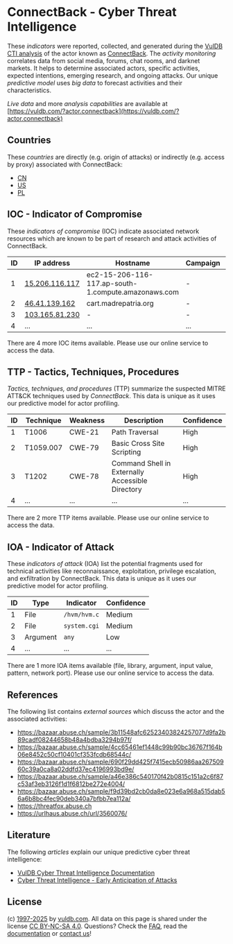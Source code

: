 # ConnectBack - Cyber Threat Intelligence

These _indicators_ were reported, collected, and generated during the [VulDB CTI analysis](https://vuldb.com/?kb.cti) of the actor known as [ConnectBack](https://vuldb.com/?actor.connectback). The _activity monitoring_ correlates data from social media, forums, chat rooms, and darknet markets. It helps to determine associated actors, specific activities, expected intentions, emerging research, and ongoing attacks. Our unique _predictive model_ uses _big data_ to forecast activities and their characteristics.

_Live data_ and more _analysis capabilities_ are available at [https://vuldb.com/?actor.connectback](https://vuldb.com/?actor.connectback)

## Countries

These _countries_ are directly (e.g. origin of attacks) or indirectly (e.g. access by proxy) associated with ConnectBack:

* [CN](https://vuldb.com/?country.cn)
* [US](https://vuldb.com/?country.us)
* [PL](https://vuldb.com/?country.pl)

## IOC - Indicator of Compromise

These _indicators of compromise_ (IOC) indicate associated network resources which are known to be part of research and attack activities of ConnectBack.

ID | IP address | Hostname | Campaign | Confidence
-- | ---------- | -------- | -------- | ----------
1 | [15.206.116.117](https://vuldb.com/?ip.15.206.116.117) | ec2-15-206-116-117.ap-south-1.compute.amazonaws.com | - | Medium
2 | [46.41.139.162](https://vuldb.com/?ip.46.41.139.162) | cart.madrepatria.org | - | High
3 | [103.165.81.230](https://vuldb.com/?ip.103.165.81.230) | - | - | High
4 | ... | ... | ... | ...

There are 4 more IOC items available. Please use our online service to access the data.

## TTP - Tactics, Techniques, Procedures

_Tactics, techniques, and procedures_ (TTP) summarize the suspected MITRE ATT&CK techniques used by _ConnectBack_. This data is unique as it uses our predictive model for actor profiling.

ID | Technique | Weakness | Description | Confidence
-- | --------- | -------- | ----------- | ----------
1 | T1006 | CWE-21 | Path Traversal | High
2 | T1059.007 | CWE-79 | Basic Cross Site Scripting | High
3 | T1202 | CWE-78 | Command Shell in Externally Accessible Directory | High
4 | ... | ... | ... | ...

There are 2 more TTP items available. Please use our online service to access the data.

## IOA - Indicator of Attack

These _indicators of attack_ (IOA) list the potential fragments used for technical activities like reconnaissance, exploitation, privilege escalation, and exfiltration by ConnectBack. This data is unique as it uses our predictive model for actor profiling.

ID | Type | Indicator | Confidence
-- | ---- | --------- | ----------
1 | File | `/hvm/hvm.c` | Medium
2 | File | `system.cgi` | Medium
3 | Argument | `any` | Low
4 | ... | ... | ...

There are 1 more IOA items available (file, library, argument, input value, pattern, network port). Please use our online service to access the data.

## References

The following list contains _external sources_ which discuss the actor and the associated activities:

* https://bazaar.abuse.ch/sample/3b11548afc62523403824257077d9fa2b89cadf08244658b48a4bdba3294b97f/
* https://bazaar.abuse.ch/sample/4cc65461ef1448c99b90bc36767f164b06e8452c50cf10401cf353fcdb68544c/
* https://bazaar.abuse.ch/sample/690f29dd425f7415ecb50986aa26750960c39a0ca8a02ddfd37ec4196993bd9e/
* https://bazaar.abuse.ch/sample/a46e386c540170f42b0815c151a2c6f87c53af3eb3126f1d1f6812be272e4004/
* https://bazaar.abuse.ch/sample/f9d39bd2cb0da8e023e6a968a515dab56a6b8bc4fec90deb340a7bfbb7ea112a/
* https://threatfox.abuse.ch
* https://urlhaus.abuse.ch/url/3560076/

## Literature

The following _articles_ explain our unique predictive cyber threat intelligence:

* [VulDB Cyber Threat Intelligence Documentation](https://vuldb.com/?kb.cti)
* [Cyber Threat Intelligence - Early Anticipation of Attacks](https://www.scip.ch/en/?labs.20201022)

## License

(c) [1997-2025](https://vuldb.com/?kb.changelog) by [vuldb.com](https://vuldb.com/?kb.about). All data on this page is shared under the license [CC BY-NC-SA 4.0](https://creativecommons.org/licenses/by-nc-sa/4.0/). Questions? Check the [FAQ](https://vuldb.com/?kb.faq), read the [documentation](https://vuldb.com/?kb) or [contact us](https://vuldb.com/?contact)!
